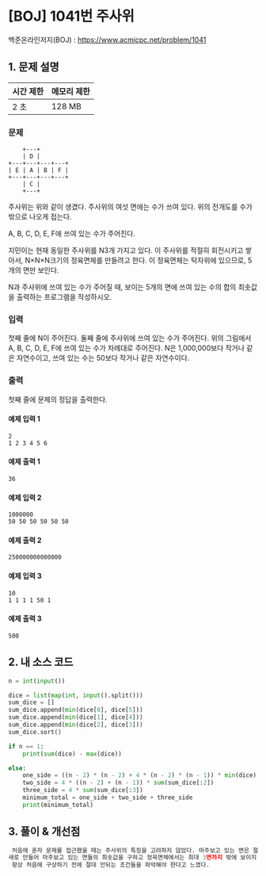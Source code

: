 # [BOJ] 1041번 주사위

백준온라인저지(BOJ) :  https://www.acmicpc.net/problem/1041


## 1. 문제 설명

| 시간 제한 | 메모리 제한 | 
| :-------- | :---------- |
| 2 초      | 128 MB      | 

### 문제
```                  
    +---+        
    | D |        
+---+---+---+---+
| E | A | B | F |
+---+---+---+---+
    | C |        
    +---+
```
주사위는 위와 같이 생겼다. 주사위의 여섯 면에는 수가 쓰여 있다. 위의 전개도를 수가 밖으로 나오게 접는다.

A, B, C, D, E, F에 쓰여 있는 수가 주어진다.

지민이는 현재 동일한 주사위를 N3개 가지고 있다. 이 주사위를 적절히 회전시키고 쌓아서, N×N×N크기의 정육면체를 만들려고 한다. 이 정육면체는 탁자위에 있으므로, 5개의 면만 보인다.

N과 주사위에 쓰여 있는 수가 주어질 때, 보이는 5개의 면에 쓰여 있는 수의 합의 최솟값을 출력하는 프로그램을 작성하시오.

### 입력

첫째 줄에 N이 주어진다. 둘째 줄에 주사위에 쓰여 있는 수가 주어진다. 위의 그림에서 A, B, C, D, E, F에 쓰여 있는 수가 차례대로 주어진다. N은 1,000,000보다 작거나 같은 자연수이고, 쓰여 있는 수는 50보다 작거나 같은 자연수이다.

### 출력

첫째 줄에 문제의 정답을 출력한다.

#### 예제 입력 1

```
2
1 2 3 4 5 6
```

#### 예제 출력 1

```
36
```

#### 예제 입력 2

```
1000000
50 50 50 50 50 50
```

#### 예제 출력 2

```
250000000000000
```


#### 예제 입력 3

```
10
1 1 1 1 50 1
```

#### 예제 출력 3

```
500
```



## 2. 내 소스 코드

```python
n = int(input())

dice = list(map(int, input().split()))
sum_dice = []
sum_dice.append(min(dice[0], dice[5]))
sum_dice.append(min(dice[1], dice[4]))
sum_dice.append(min(dice[2], dice[3]))
sum_dice.sort()

if n == 1:
    print(sum(dice) - max(dice))

else:
    one_side = ((n - 2) * (n - 2) + 4 * (n - 2) * (n - 1)) * min(dice)
    two_side = 4 * ((n - 2) + (n - 1)) * sum(sum_dice[:2])
    three_side = 4 * sum(sum_dice[:3])
    minimum_total = one_side + two_side + three_side
    print(minimum_total)

```



## 3. 풀이 & 개선점

```python
 처음에 혼자 문제를 접근했을 때는 주사위의 특징을 고려하지 않았다. 마주보고 있는 면은 절대 같이 보여질 수 없기 때문에 sum_dice라는 리스트를
새로 만들어 마주보고 있는 면들의 최솟값을 구하고 정육면체에서는 최대 3면까지 밖에 보이지 않기 때문에 그 합들을 기준으로 보여지는 면들을 곱했다.
 항상 처음에 구상하기 전에 절대 안되는 조건들을 파악해야 한다고 느꼈다.
```